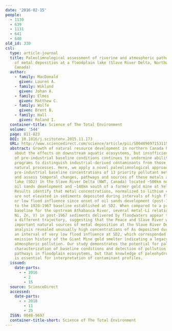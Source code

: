 ```yaml
---
date: '2016-02-15'
people:
  - 1130
  - 639
  - 1131
  - 641
  - 640
old_id: 330
csl:
  type: article-journal
  title: Paleolimnological assessment of riverine and atmospheric pathways and sources
    of metal deposition at a floodplain lake (Slave River Delta, Northwest Territories,
    Canada)
  author:
    - family: MacDonald
      given: Lauren A.
    - family: Wiklund
      given: Johan A.
    - family: Elmes
      given: Matthew C.
    - family: Wolfe
      given: Brent B.
    - family: Hall
      given: Roland I.
  container-title: Science of The Total Environment
  volume: '544'
  page: 811-823
  DOI: 10.1016/j.scitotenv.2015.11.173
  URL: http://www.sciencedirect.com/science/article/pii/S0048969715311542
  abstract: Growth of natural resource development in northern Canada has raised concerns
    about the effects on downstream aquatic ecosystems, but insufficient knowledge
    of pre-industrial baseline conditions continues to undermine ability of monitoring
    programs to distinguish industrial-derived contaminants from those supplied by
    natural processes. Here, we apply a novel paleolimnological approach to define
    pre-industrial baseline concentrations of 13 priority pollutant metals and vanadium
    and assess temporal changes, pathways and sources of these metals at a flood-prone
    lake (SD2) in the Slave River Delta (NWT, Canada) located ~500km north of Alberta's
    oil sands development and ~140km south of a former gold mine at Yellowknife, NWT.
    Results identify that metal concentrations, normalized to lithium concentration,
    are not elevated in sediments deposited during intervals of high flood influence
    or low flood influence since onset of oil sands development (post-1967) relative
    to the 1920–1967 baseline established at SD2. When compared to a previously defined
    baseline for the upstream Athabasca River, several metal-Li relations (Cd, Cr,
    Ni, Zn, V) in post-1967 sediments delivered by floodwaters appear to plot along
    a different trajectory, suggesting that the Peace and Slave River watersheds are
    important natural sources of metal deposition at the Slave River Delta. However,
    analysis revealed unusually high concentrations of As deposited during the 1950s,
    an interval of very low flood influence at SD2, which corresponded closely with
    emission history of the Giant Mine gold smelter indicating a legacy of far-field
    atmospheric pollution. Our study demonstrates the potential for paleolimnological
    characterization of baseline conditions and detection of pollution from multiple
    pathways in floodplain ecosystems, but that knowledge of paleohydrological conditions
    is essential for interpretation of contaminant profiles.
  issued:
    date-parts:
      - - 2016
        - 2
        - 15
  source: ScienceDirect
  accessed:
    date-parts:
      - - 2018
        - 11
        - 25
  ISSN: 0048-9697
  container-title-short: Science of The Total Environment
---
```

